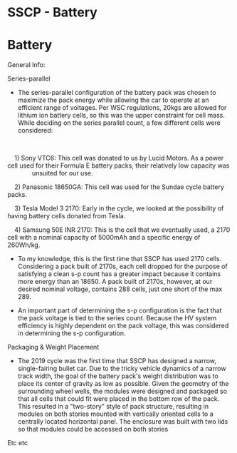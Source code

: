 # SSCP - Battery

# Battery

General Info:

Series-parallel

- The series-parallel configuration of the battery pack was chosen to maximize the pack energy while allowing the car to operate at an efficient range of voltages. Per WSC regulations, 20kgs are allowed for lithium ion battery cells, so this was the upper constraint for cell mass. While deciding on the series parallel count, a few different cells were considered:

    

    1) Sony VTC6: This cell was donated to us by Lucid Motors. As a power cell used for their Formula E battery packs, their relatively low capacity was                unsuited for our use.

    2) Panasonic 18650GA: This cell was used for the Sundae cycle battery packs. 

    3) Tesla Model 3 2170: Early in the cycle, we looked at the possibility of having battery cells donated from Tesla. 

    4) Samsung 50E INR 2170: This is the cell that we eventually used, a 2170 cell with a nominal capacity of 5000mAh and a specific energy of 260Wh/kg.        

- To my knowledge, this is the first time that SSCP has used 2170 cells. Considering a pack built of 2170s, each cell dropped for the purpose of satisfying a clean s-p count has a greater impact because it contains more energy than an 18650. A pack built of 2170s, however, at our desired nominal voltage, contains 288 cells, just one short of the max 289. 

- An important part of determining the s-p configuration is the fact that the pack voltage is tied to the series count. Because the HV system efficiency is highly dependent on the pack voltage, this was considered in determining the s-p configuration.

Packaging & Weight Placement

- The 2019 cycle was the first time that SSCP has designed a narrow, single-fairing bullet car. Due to the tricky vehicle dynamics of a narrow track width, the goal of the battery pack's weight distribution was to place its center of gravity as low as possible. Given the geometry of the surrounding wheel wells, the modules were designed and packaged so that all cells that could fit were placed in the bottom row of the pack. This resulted in a "two-story" style of pack structure, resulting in modules on both stories mounted with vertically oriented cells to a centrally located horizontal panel. The enclosure was built with two lids so that modules could be accessed on both stories

Etc etc


